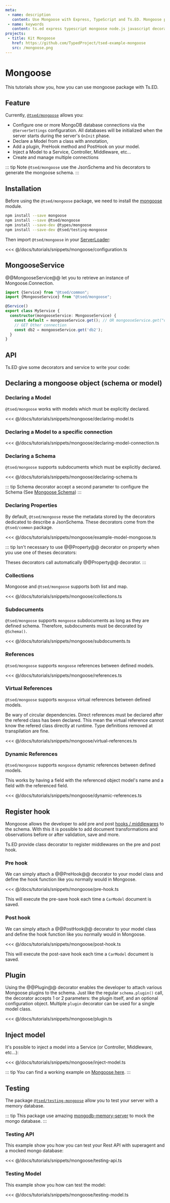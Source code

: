 ```yaml
---
meta:
 - name: description
   content: Use Mongoose with Express, TypeScript and Ts.ED. Mongoose provides a straight-forward, schema-based solution to model your application data.
 - name: keywords
   content: ts.ed express typescript mongoose node.js javascript decorators
projects:   
 - title: Kit Mongoose
   href: https://github.com/TypedProject/tsed-example-mongoose
   src: /mongoose.png   
---
```

# Mongoose <Badge text="Contributors are welcome" />

<Banner src="http://mongodb-tools.com/img/mongoose.png" height="128" href="http://mongoosejs.com/"></Banner>

This tutorials show you, how you can use mongoose package with Ts.ED. 

<Projects type="examples"/>

## Feature

Currently, [`@tsed/mongoose`](https://www.npmjs.com/package/@tsed/mongoose) allows you:
 
- Configure one or more MongoDB database connections via the `@ServerSettings` configuration. 
All databases will be initialized when the server starts during the server's `OnInit` phase.
- Declare a Model from a class with annotation,
- Add a plugin, PreHook method and PostHook on your model.
- Inject a Model to a Service, Controller, Middleware, etc...
- Create and manage multiple connections <Badge text="v5.35.0" />

::: tip Note
`@tsed/mongoose` use the JsonSchema and his decorators to generate the mongoose schema.
:::

## Installation

Before using the `@tsed/mongoose` package, we need to install the [mongoose](https://www.npmjs.com/package/mongoose) module.

```bash
npm install --save mongoose
npm install --save @tsed/mongoose
npm install --save-dev @types/mongoose
npm install --save-dev @tsed/testing-mongoose
```

Then import `@tsed/mongoose` in your [ServerLoader](/api/common/server/components/ServerLoader.md):

<<< @/docs/tutorials/snippets/mongoose/configuration.ts

## MongooseService

@@MongooseService@@ let you to retrieve an instance of Mongoose.Connection. 

```typescript
import {Service} from "@tsed/common";
import {MongooseService} from "@tsed/mongoose";

@Service()
export class MyService {
  constructor(mongooseService: MongooseService) {
    const default = mongooseService.get(); // OR mongooseService.get("default");
    // GET Other connection
    const db2 = mongooseService.get('db2');
  }
}
```

## API

Ts.ED give some decorators and service to write your code:

<ApiList query="labels.indexOf('mongoose') > -1 || module === '@tsed/mongoose' && symbolType === 'decorator'" />

## Declaring a mongoose object (schema or model)
### Declaring a Model

`@tsed/mongoose` works with models which must be explicitly declared.

<<< @/docs/tutorials/snippets/mongoose/declaring-model.ts

### Declaring a Model to a specific connection

<<< @/docs/tutorials/snippets/mongoose/declaring-model-connection.ts

### Declaring a Schema

`@tsed/mongoose` supports subdocuments which must be explicitly declared.

<<< @/docs/tutorials/snippets/mongoose/declaring-schema.ts

::: tip
Schema decorator accept a second parameter to configure the Schema (See [Mongoose Schema](https://mongoosejs.com/docs/guide.html#options))
:::

### Declaring Properties

By default, `@tsed/mongoose` reuse the metadata stored by the decorators dedicated
to describe a JsonSchema. These decorators come from the `@tsed/common` package.

<<< @/docs/tutorials/snippets/mongoose/example-model-mongoose.ts

::: tip
Isn't necessary to use @@Property@@ decorator on property when you use one of theses decorators:

<ApiList query="(status.indexOf('jsonschema') > -1 || status.indexOf('mongoose') > -1 && status.indexOf('property') > -1) && status.indexOf('decorator') > -1" />

Theses decorators call automatically @@Property@@ decorator.
:::

### Collections

Mongoose and `@tsed/mongoose` supports both list and map. 

<<< @/docs/tutorials/snippets/mongoose/collections.ts

### Subdocuments

`@tsed/mongoose` supports `mongoose` subdocuments as long as they are defined schema. Therefore, subdocuments must be decorated by `@Schema()`.

<<< @/docs/tutorials/snippets/mongoose/subdocuments.ts

### References

`@tsed/mongoose` supports `mongoose` references between defined models.

<<< @/docs/tutorials/snippets/mongoose/references.ts

### Virtual References

`@tsed/mongoose` supports `mongoose` virtual references between defined models.

Be wary of circular dependencies. Direct references must be declared after the refered class has been declared. This mean the virtual reference cannot know the refered class directly at runtime. Type definitions removed at transpilation are fine.

<<< @/docs/tutorials/snippets/mongoose/virtual-references.ts

### Dynamic References

`@tsed/mongoose` supports `mongoose` dynamic references between defined models.

This works by having a field with the referenced object model's name and a field with the referenced field.

<<< @/docs/tutorials/snippets/mongoose/dynamic-references.ts

## Register hook

Mongoose allows the developer to add pre and post [hooks / middlewares](http://mongoosejs.com/docs/middleware.html) to the schema. 
With this it is possible to add document transformations and observations before or after validation, save and more.

Ts.ED provide class decorator to register middlewares on the pre and post hook.

### Pre hook

We can simply attach a @@PreHook@@ decorator to your model class and
 define the hook function like you normally would in Mongoose.
 
<<< @/docs/tutorials/snippets/mongoose/pre-hook.ts

This will execute the pre-save hook each time a `CarModel` document is saved. 

### Post hook

We can simply attach a @@PostHook@@ decorator to your model class and
 define the hook function like you normally would in Mongoose.
 
<<< @/docs/tutorials/snippets/mongoose/post-hook.ts

This will execute the post-save hook each time a `CarModel` document is saved. 

## Plugin

Using the @@Plugin@@ decorator enables the developer to attach various Mongoose plugins to the schema. 
Just like the regular `schema.plugin()` call, the decorator accepts 1 or 2 parameters: the plugin itself, and an optional configuration object. 
Multiple `plugin` decorator can be used for a single model class.

<<< @/docs/tutorials/snippets/mongoose/plugin.ts

## Inject model

It's possible to inject a model into a Service (or Controller, Middleware, etc...):

<<< @/docs/tutorials/snippets/mongoose/inject-model.ts

::: tip
You can find a working example on [Mongoose here](https://github.com/TypedProject/tsed-example-mongoose).
:::

## Testing <Badge text="beta" type="warn"/> <Badge text="v5.35.0" />

The package [`@tsed/testing-mongoose`](https://www.npmjs.com/package/@tsed/testing-mongoose) allow you to test your server with a memory database. 

::: tip
This package use amazing [mongodb-memory-server](https://www.npmjs.com/package/mongodb-memory-server) to mock the mongo database.
:::

### Testing API

This example show you how you can test your Rest API with superagent and a mocked mongo database:

<<< @/docs/tutorials/snippets/mongoose/testing-api.ts

### Testing Model

This example show you how can test the model:

<<< @/docs/tutorials/snippets/mongoose/testing-model.ts


<div class="sharethis-inline-share-buttons"></div>

